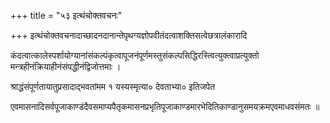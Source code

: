+++
title = "५३ इत्थंचोक्तवचनः"

+++
इत्थंचोक्तवचनादाच्छादनदानान्तेपृथग्यज्ञोपवीतंदत्वाशक्तिसत्वेछत्रालंकारादि

कंदत्वात्कालेस्पर्शायोग्यानांसंकल्पंकृत्वापूजनंपूर्णमस्तुसंकल्पसिद्धिरस्त्वित्युक्त्वाप्रत्युक्तो मन्त्रहीनंक्रियाहीनंसंपद्धीनंद्विजोत्तमाः ।

श्राद्धंसंपूर्णतायातुप्रसादाद्भवतांमम १ यस्यस्मृत्या० देवताभ्या० इतिजपेत

एवमासनादिसर्वपूजाकाण्डंदैवसमाप्यपैतृकमासनप्रभृतिपूजाकाण्डमारभेदितिकाण्डानुसमयक्रमएवमाधवसंमतः ॥
